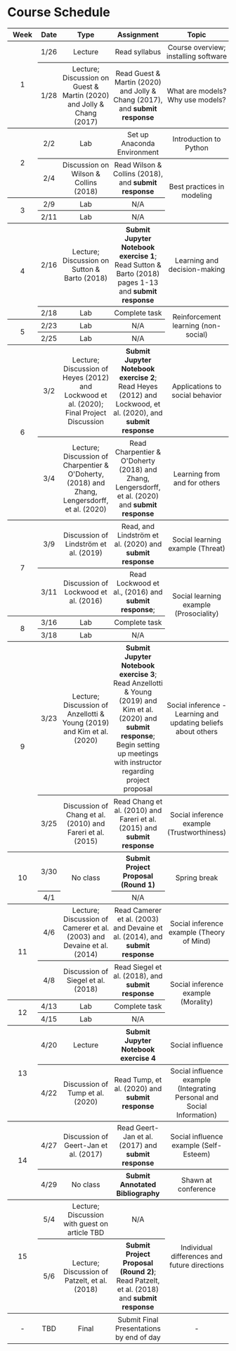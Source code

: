 # Course Schedule
<!-- https://thisdavej.com/copy-table-in-excel-and-paste-as-a-markdown-table/ -->
<!-- https://tableizer.journalistopia.com/tableizer.php -->
<!-- https://jsfiddle.net/7h89y55r/ -->

<style type="text/css">
    table.tableizer-table {
        /* font-size: 12px; */
        /* border: 1px solid black; */
        /* font-family: Arial, Helvetica, sans-serif; */
    }

    .tableizer-table td {
        padding: 4px;
        margin: 3px;
        border-bottom: 1px solid black;
    }

    .tableizer-table th {
        text-align: center;
        font-weight: bold;
        border-bottom: 1px solid black;
        border-top: 1px solid black;
    }

    .tableizer-table tr {
        text-align: center;
        border-bottom: 1px solid black;
    }
</style>
<table class="tableizer-table">
    <thead>
        <tr class="tableizer-firstrow">
            <th>&nbsp;Week&nbsp;</th>
            <th>Date</th>
            <th>Type</th>
            <th>Assignment</th>
            <th>Topic</th>
        </tr>
    </thead>
    <tbody>
        <tr>
            <td rowspan=2>1</td>
            <td>1/26</td>
            <td>Lecture</td>
            <td>Read syllabus</td>
            <td>Course overview; installing software</td>
        </tr>
        <tr>
            <td>1/28</td>
            <td>Lecture; Discussion on Guest & Martin (2020) and Jolly & Chang (2017)</td>
            <td>Read Guest & Martin (2020) and Jolly & Chang (2017), and <b>submit response</b></td>
            <td>What are models? Why use models?</td>
        </tr>
        <tr>
            <td rowspan=2>2</td>
            <td>2/2</td>
            <td>Lab</td>
            <td>Set up Anaconda Environment</td>
            <td>Introduction to Python</td>
        </tr>
        <tr>
            <td>2/4</td>
            <td>Discussion on Wilson & Collins (2018)</td>
            <td>Read Wilson & Collins (2018), and <b>submit response</b></td>
            <td rowspan=3>Best practices in modeling </td>
        </tr>
        <tr>
            <td rowspan=2>3</td>
            <td>2/9</td>
            <td>Lab</td>
            <td>N/A</td>
        </tr>
        <tr>
            <td>2/11</td>
            <td>Lab</td>
            <td>N/A</td>
        </tr>
        <tr>
            <td rowspan=2>4</td>
            <td>2/16</td>
            <td>Lecture; Discussion on Sutton & Barto (2018)</td>
            <td><b>Submit Jupyter Notebook exercise 1</b>; Read Sutton & Barto (2018) pages 1-13 and <b>submit response</b></td>
            <td>Learning and decision-making</td>
        </tr>
        <tr>
            <td>2/18</td>
            <td>Lab</td>
            <td>Complete task</td>
            <td rowspan=3>Reinforcement learning (non-social)</td>
        </tr>
        <tr>
            <td rowspan=2>5</td>
            <td>2/23</td>
            <td>Lab</td>
            <td>N/A</td>
        </tr>
        <tr>
            <td>2/25</td>
            <td>Lab</td>
            <td>N/A</td>
        </tr>
        <tr>
            <td rowspan=2>6</td>
            <td>3/2</td>
            <td>Lecture; Discussion of Heyes (2012) and Lockwood et al. (2020); Final Project Discussion</td>
            <td><b>Submit Jupyter Notebook exercise 2</b>; Read Heyes (2012) and Lockwood, et al. (2020), and <b>submit response</b>
            </td>
            <td>Applications to social behavior</td>
        </tr>
        <tr>
            <td>3/4</td>
            <td>Lecture; Discussion of Charpentier & O'Doherty, (2018) and Zhang, Lengersdorff, et al. (2020)</td>
            <td>Read Charpentier & O'Doherty (2018) and Zhang, Lengersdorff, et al. (2020) and <b>submit response</b></td>
            <td>Learning from and for others</td>
        </tr>
        <tr>
            <td rowspan=2>7</td>
            <td>3/9</td>
            <td>Discussion of Lindström et al. (2019)</td>
            <td>Read, and Lindström et al. (2020) and <b>submit response</b> </td>
            <td>Social learning example (Threat)</td>
        </tr>
        <tr>
            <td>3/11</td>
            <td>Discussion of Lockwood et al. (2016)</td>
            <td>Read Lockwood et al., (2016) and <b>submit response</b>; </td>
            <td rowspan=3>Social learning example (Prosociality)</td>
        </tr>
        <tr>
            <td rowspan=2>8</td>
            <td>3/16</td>
            <td>Lab</td>
            <td>Complete task</td>
        </tr>
        <tr>
            <td>3/18</td>
            <td>Lab</td>
            <td>N/A</td>
        </tr>
        <tr>
            <td rowspan=2>9</td>
            <td>3/23</td>
            <td>Lecture; Discussion of Anzellotti & Young (2019) and Kim et al. (2020)</td>
            <td><b>Submit Jupyter Notebook exercise 3</b>; Read Anzellotti & Young (2019) and Kim et al. (2020) and <b>submit response</b>; Begin setting up meetings with instructor regarding project proposal</td>
            <td>Social inference - Learning and updating beliefs about others</td>
        </tr>
        <tr>
            <td>3/25</td>
            <td>Discussion of Chang et al. (2010) and Fareri et al. (2015)</td>
            <td>Read Chang et al. (2010) and Fareri et al. (2015) and <b>submit response</b></td>
            <td>Social inference example (Trustworthiness)</td>
        </tr>
        <tr>
            <td rowspan=2>10</td>
            <td>3/30</td>
            <td rowspan=2>No class</td>
            <td><b>Submit Project Proposal (Round 1)</b></td>
            <td rowspan=2>Spring break</td>
        </tr>
        <tr>
            <td>4/1</td>
            <td>N/A</td>
        </tr>
        <tr>
            <td rowspan=2>11</td>
            <td>4/6</td>
            <td>Lecture; Discussion of Camerer et al. (2003) and Devaine et al. (2014)</td>
            <td>Read Camerer et al. (2003) and Devaine et al. (2014), and <b>submit response</b></td>
            <td>Social inference example (Theory of Mind)</td>
        </tr>
        <tr>
            <td>4/8</td>
            <td>Discussion of Siegel et al. (2018)</td>
            <td>Read Siegel et al. (2018), and <b>submit response</b></td>
            <td rowspan=3>Social inference example (Morality)</td>
        </tr>
        <tr>
            <td rowspan=2>12</td>
            <td>4/13</td>
            <td>Lab</td>
            <td>Complete task</td>
        </tr>
        <tr>
            <td>4/15</td>
            <td>Lab</td>
            <td>N/A</td>
        </tr>
        <tr>
            <td rowspan=2>13</td>
            <td>4/20</td>
            <td>Lecture</td>
            <td><b>Submit Jupyter Notebook exercise 4</b></td>
            <td>Social influence</td>
        </tr>
        <tr>
            <td>4/22</td>
            <td>Discussion of Tump et al. (2020)</td>
            <td>Read Tump, et al. (2020) and <b>submit response</b></td>
            <td>Social influence example (Integrating Personal and Social Information)
        </tr>
        <tr>
            <td rowspan=2>14</td>
            <td>4/27</td>
            <td>Discussion of Geert-Jan et al. (2017)</td>
            <td>Read Geert-Jan et al. (2017) and <b>submit response</b></td>
            <td>Social influence example (Self-Esteem)</td>
            </td>
        </tr>
        <tr>
            <td>4/29</td>
            <td>No class</td>
            <td><b>Submit Annotated Bibliography</b></td>
            <td>Shawn at conference</td>
        </tr>
        <tr>
            <td rowspan=2>15</td>
            <td>5/4</td>
            <td>Lecture; Discussion with guest on article TBD</td>
            <td>N/A</td>
            <td rowspan=2>Individual differences and future directions</td>
        </tr>
        <tr>
            <td>5/6</td>
            <td>Lecture; Discussion of Patzelt, et al. (2018)</td>
            <td><b>Submit Project Proposal (Round 2)</b>; Read Patzelt, et al. (2018) and <b>submit response</b></td>
        </tr>
        <tr>
            <td>-</td>
            <td>TBD</td>
            <td>Final</td>
            <td>Submit Final Presentations by end of day</td>
            <td>-</td>
        </tr>
    </tbody>
</table>